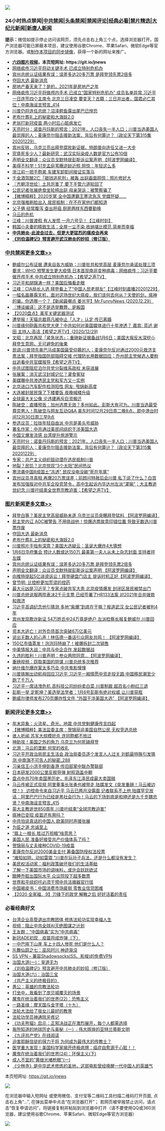 ![](https://raw.githubusercontent.com/fqnews/bnews/master/64photo/fqnews-qr.jpg)

<div id="tt">
<h3>24小时热点禁闻|<a href="#%E4%B8%AD%E5%85%B1%E7%A6%81%E9%97%BB%E6%9B%B4%E5%A4%9A%E6%96%87%E7%AB%A0">中共禁闻</a>|<a href="#%E5%9B%BE%E7%89%87%E6%96%B0%E9%97%BB%E6%9B%B4%E5%A4%9A%E6%96%87%E7%AB%A0">头条禁闻</a>|<a href="#%E6%96%B0%E9%97%BB%E8%AF%84%E8%AE%BA%E6%9B%B4%E5%A4%9A%E6%96%87%E7%AB%A0">禁闻评论|<a href="#%E5%BF%85%E7%9C%8B%E7%BB%8F%E5%85%B8%E5%A5%BD%E6%96%87">经典必看|<a href="/video.md#%E7%A6%81%E7%89%87%E7%B2%BE%E9%80%89">禁片精选</a>|<a href="https://github.com/fqnews/djy/blob/master/gb/nf1351518.md#1">大纪元新闻</a>|<a href="https://github.com/fqnews/ntdtv/blob/master/gb/prog204.md#1">新唐人新闻</a></h3>
<div><b>提示：</b>微信如提示停止访问该网页，须先点击右上角三个点，选择浏览器打开。国产浏览器可能已屏蔽本项目，建议使用谷歌Chrome、苹果Safari、微软Edge等官方浏览器。或<a href="https://github.com/fqnews/bnews/blob/master/%E5%88%B6%E4%BD%9Cgit%E7%A6%81%E9%97%BB%E9%95%9C%E5%83%8F.md">制作本项目的同步镜像</a>，获得一个新的网址来推广。</div>
<ul>
<li><b><a href="http://d1.bdrive.tk/64.mp4" target="_blank">六四图片视频</a>，本页短网址: https://git.io/jnews</b></li>
<li><a href="/comments/20201229/1457260.md">网络疯传习近平将动关键手术 已成立特别危机办</a></li>
<li><a href="/topimagenews/20201229/1457137.md">宾州总统认证结果有误：误差多达20多万票 是拜登领先票2倍多</a></li>
<li><a href="/topimagenews/20201229/1457362.md">夺回大选 最新消息</a></li>
<li><a href="/baitai/20201229/1457173.md">房地产春天来了？是的，2021年是房地产之年</a></li>
<li><a href="/comments/20201230/1457381.md">网络疯传习近平将做颅内手术 已成立“国家特别危机办” 成员名单异常 习近平一日连签四个主席令 北京三日凌空 要变天？古籍：三日并出者，国君必亡其位！中南海谣言预言_414</a></li>
<li><a href="/comments/20201229/1457168.md">川普仍将连任总统？沼泽鳄鱼露出尾巴已惶恐</a></li>
<li><a href="/comments/20201229/1457210.md">老布什葬礼上的秘密和大海妖2.0</a></li>
<li><a href="/cnnews/20201229/1457215.md">老翁打新冠疫苗 两小时后心脏病发亡</a></li>
<li><a href="/cbnews/20201230/1457485.md">天亮时分：诺查丹玛斯的预言：2021年，人口丧失一半人口；川普当选美国人最崇拜的人；麦康奈尔阻击援助法案，背后有何算计？（政论天下第315集 20201229）</a></li>
<li><a href="/worldnews/usa/20201229/1457170.md">宾州反转，乌克兰亮出拜登腐败新证据，特朗普向连任又进一大步</a></li>
<li><a href="/comments/20201230/1457510.md">究竟死多少人？最新研究：武汉实际染疫人数是官方公布10倍</a></li>
<li><a href="/topimagenews/20201229/1457132.md">声明全文翻译：众议员戈默特就彭斯诉讼案声明 【阿波罗网编译】</a></li>
<li><a href="/yule/20201230/1457401.md">美得不科学！51岁孟庭苇曝逆龄近照 网惊：年轻这么多</a></li>
<li><a href="/cbnews/20201229/1457140.md">浙江前一把手胞弟 车建军卸职间接证实落马</a></li>
<li><a href="/cnnews/20201230/1457536.md">千金酒驾酿2亡「砸钱逃死刑」被轰 出庭画面网惊：照片修好大</a></li>
<li><a href="/ssgc/20201230/1457483.md">〖兲朝浮世绘〗土共厉害了,要下手管六道轮回了</a></li>
<li><a href="/cbnews/20201229/1457081.md">公民记者张展绝食坐轮椅出庭 母亲哭诉：被警察骗了</a></li>
<li><a href="/comments/20201229/1457022.md">【微博精粹】2020岁尾 全中国遭霸王寒流急冻 党媒怀疑……</a></li>
<li><a href="/cbnews/20201229/1457192.md">北京强推刷脸出入 居民抵制：在不在家他们都知道</a></li>
<li><a href="/health/20201229/1457091.md">父子俩 经常腹泻 查出肝癌 厨房两样东西要勤换</a></li>
<li><a href="/ssgc/20201229/1457172.md">马云的危机</a></li>
<li><a href="/cbnews/20201229/1457056.md">江峰：川普渡假 有人发慌 一月六号见！【江峰时刻】</a></li>
<li><a href="/lifebaike/20201229/1457145.md">韩国小夫妻的精致生活：全屋一尘不染 收纳堪比模范 简单而幸福</a></li>
<li><b><a href="/comments/20200211/1275071.md" target="_blank">中共肺炎-此波会过去，但更大更猛烈的瘟疫会再来</a></b></li>
<li><b><a href="/comments/20200207/1272816.md" target="_blank">《刘伯温碑记》预言避开武汉肺炎的妙招（修订版）</a></b></li>
</ul>
</div>

<div class="catlist">
<h3><a href="/cbnews/" target="_blank">中共禁闻</a><span><a href="/cbnews/" target="_blank" rel="nofollow">更多文章>></a></span></h3>
<ul>
<li><a href="/cbnews/20201230/1457688.md" target="_blank">鲍威尔公布证据 遭来自各方威胁；川普批共和党高层 麦康奈尔承诺处理三项要求；WHO 预警发生更大疫情 日本首现南非变种病毒；网络疯传：习近平要做开颅手术 中共成立特别危机办；【希望之声TV】</a></li>
<li><a href="/cbnews/20201230/1457681.md" target="_blank">习近平和胡锦涛一样？美国后悔看走眼</a></li>
<li><a href="/cbnews/20201230/1457675.md" target="_blank">江峰：CIA局长人选 拜登看上了“中国人民老朋友”【江峰时刻直播20201229】</a></li>
<li><a href="/cbnews/20201230/1457663.md" target="_blank">一幅名画暴露天机，面对这场世纪大瘟疫，我们该何去何从？天使的剑，瘟神的骗，你选哪一个？【新闻最嘲点 姜光宇】Mr.FunnyNews (2020.12.29）‬</a></li>
<li><a href="/cbnews/20201230/1457640.md" target="_blank">〖博谈编译〗这不是选举舞弊，是叛国</a></li>
<li><a href="/cbnews/20201230/1457619.md" target="_blank">【2020盘点】美军关键武器测试</a></li>
<li><a href="/cbnews/20201230/1457618.md" target="_blank">遭举报！天猫总裁蒋凡被中止「人才」认定 传已离婚</a></li>
<li><a href="/cbnews/20201230/1457559.md" target="_blank">川普缘何砲轰共和党大佬？中共如何对美国媒体进行十年渗透？  嘉宾: 蓝述 谢田  主持人:高洁【希望之声TV】(2020/12/29)</a></li>
<li><a href="/cbnews/20201230/1457554.md" target="_blank">文昭：北京再现「紧急状态」；重磅新证据备战1月6日；美国大报反水深挖小拜登生意网、无可避免的後果</a></li>
<li><a href="/cbnews/20201230/1457539.md" target="_blank">民调:川普领先奥巴马成美国最受仰慕的人；麦康奈尔反对通过2000元救济支票法案；拜登指国防部阻碍交接 代理防长用数据回应；乔州民主党候选人要粉丝追看中共官媒报导【希望之声TV】</a></li>
<li><a href="/cbnews/20201230/1457530.md" target="_blank">中共试图阻尼泊尔共党分裂维系政权 未获进展</a></li>
<li><a href="/cbnews/20201230/1457529.md" target="_blank">张展案：消灭武汉封城记忆？灌食冤狱</a></li>
<li><a href="/cbnews/20201230/1457523.md" target="_blank">美媒曝中共渗透民主党和军方又一实例</a></li>
<li><a href="/cbnews/20201230/1457522.md" target="_blank">北京进口汽车配件检测阳性 网友: 甩锅新高度</a></li>
<li><a href="/cbnews/20201230/1457521.md" target="_blank">大连被封居民饿了下楼要饭 夜晚喊楼升级</a></li>
<li><a href="/cbnews/20201230/1457520.md" target="_blank">全球最大关公像 沦违建再斥巨资搬迁</a></li>
<li><a href="/cbnews/20201230/1457518.md" target="_blank">陈破空：直播预告：加州选票无效？多州如此。彭斯大有可为。川普当选最受尊崇男人！陈破空与网友互动Q&amp;A 美东时间12月29日周二晚8点、即中港台时间12月30日周三早9点</a></li>
<li><a href="/cbnews/20201230/1457492.md" target="_blank">参选议员：拉拢年轻自由派 中共是美头号威胁</a></li>
<li><a href="/cbnews/20201230/1457491.md" target="_blank">著名作家：中共通过美民间组织干涉美国大选</a></li>
<li><a href="/cbnews/20201230/1457490.md" target="_blank">中国又爆发流感 台湾提升旅游警示</a></li>
<li><a href="/cbnews/20201230/1457485.md" target="_blank">天亮时分：诺查丹玛斯的预言：2021年，人口丧失一半人口；川普当选美国人最崇拜的人；麦康奈尔阻击援助法案，背后有何算计？（政论天下第315集 20201229）</a></li>
<li><a href="/cbnews/20201230/1457474.md" target="_blank">专家：共产主义组织鼓动潜在选民抵制川普</a></li>
<li><a href="/cbnews/20201230/1457473.md" target="_blank">地裂？民饥？北京惊现“3个太阳”民间热议</a></li>
<li><a href="/cbnews/20201230/1457472.md" target="_blank">寒流袭中国8成国土“冻透” 民叹没电没碳“死在年尾”</a></li>
<li><a href="/cbnews/20201230/1457417.md" target="_blank">宾州议员寻真相  再爆20万票误差；前顾问特赦后会川普 私下说了什么？白宫发布加强版对中共军企投资禁令，高中生起诉内华达州左派“灌输”；大主教逝世纪念 川普吁结束全世界宗教迫害；【希望之声TV】</a></li>

</ul>
</div>
<div class="catlist">
<h3><a href="/topimagenews/" target="_blank">图片新闻</a><span><a href="/topimagenews/" target="_blank" rel="nofollow">更多文章>></a></span></h3>
<ul>
<li><a href="/topimagenews/20201230/1457573.md" target="_blank">拜登白等？美民主党高层威胁未遂 乌克兰议员突曝拜登猛料 【阿波罗网编译】</a></li>
<li><a href="/topimagenews/20201230/1457561.md" target="_blank">民主党内讧 AOC被警告 不用挑战他！惊爆选票故意印错位置 导致无数选川普票作废</a></li>
<li><a href="/topimagenews/20201229/1457362.md" target="_blank">夺回大选 最新消息</a></li>
<li><a href="/comments/20201229/1457210.md" target="_blank">老布什葬礼上的秘密和大海妖2.0</a></li>
<li><a href="/topimagenews/20201229/1457220.md" target="_blank">川普照片手指有深意？美国大选疑云：圣诞大爆炸4大猜想</a></li>
<li><a href="/topimagenews/20201229/1457207.md" target="_blank">1月6日华府集会 预计人数或达150万 最美第一夫人从未上杂志封面 支持者抨左媒</a></li>
<li><a href="/topimagenews/20201229/1457137.md" target="_blank">宾州总统认证结果有误：误差多达20多万票 是拜登领先票2倍多</a></li>
<li><a href="/topimagenews/20201229/1457132.md" target="_blank">声明全文翻译：众议员戈默特就彭斯诉讼案声明 【阿波罗网编译】</a></li>
<li><a href="/topimagenews/20201229/1457112.md" target="_blank">向推特提起5亿诽谤诉讼！拜登硬盘门店主 提诉时机正好【阿波罗网编译】</a></li>
<li><a href="/comments/20201229/1457025.md" target="_blank">曾节明: 比控枪更加荒谬的控药</a></li>
<li><a href="/topimagenews/20201229/1456871.md" target="_blank">最大元凶是习近平？专家点破共军大患 北京疫情爆发 封闭区居民被禁出门</a></li>
<li><a href="/topimagenews/20201229/1456776.md" target="_blank">川普总统说服两院表决2千元支票 已经签署了HR133法案 对2021年合并拨款和救济</a></li>
<li><a href="/topimagenews/20201229/1456722.md" target="_blank">习近平高调纪念他引猜测 多地“紫爆”到底在干嘛？报道武汉 女公民记者被判4年</a></li>
<li><a href="/topimagenews/20201228/1456590.md" target="_blank">宾州发现欺诈新证 54万姓氏中24万竟是绝户 左派检察长报复鲍威尔 川普回应</a></li>
<li><a href="/topimagenews/20201228/1456433.md" target="_blank">资本大逃亡！对外负债首次突破6万亿美元</a></li>
<li><a href="/topimagenews/20201228/1456392.md" target="_blank">说出无数人的心声！林伍德一番话引众网友共鸣！ 【阿波罗网编译】</a></li>
<li><a href="/topimagenews/20201228/1456382.md" target="_blank">150亿市值蒸发！泡泡玛特崩了！被爆拆封二次销售</a></li>
<li><a href="/topimagenews/20201228/1456381.md" target="_blank">中美情报大战：中共与中企合作 发起数据战</a></li>
<li><a href="/topimagenews/20201228/1456342.md" target="_blank">久违的胜利！川普声明：参众两院同意…【阿波罗网编译】</a></li>
<li><a href="/comments/20201228/1456152.md" target="_blank">重磅视频：窃取美国的阴谋 川普总统多次推荐</a></li>
<li><a href="/topimagenews/20201228/1456261.md" target="_blank">纳什维尔爆炸案太多巧合 中共鬼影憧憧</a></li>
<li><a href="/topimagenews/20201228/1456211.md" target="_blank">川普铁腕出动航母回应习近平 习近平一厢情愿中资走投无路 中国移民潮至少跑了千万人</a></li>
<li><a href="/topimagenews/20201228/1456154.md" target="_blank">习近平一席话洩危机 高科技公司纷纷卖白菜 川普制裁 超百名小粉红三退</a></li>
<li><a href="/topimagenews/20201228/1456114.md" target="_blank">彭斯一举 定乾坤？美选举法学者​​​​​​​：1月6号彭斯有绝对权威 让川普获胜</a></li>
<li><a href="/topimagenews/20201227/1455871.md" target="_blank">鲍威尔律师发布270页爆炸性文件 “外国干涉美国大选” 【阿波罗网编译】</a></li>

</ul>
</div>
<div class="catlist">
<h3><a href="/comments/" target="_blank">新闻评论</a><span><a href="/comments/" target="_blank" rel="nofollow">更多文章>></a></span></h3>
<ul>
<li><a href="/comments/20201230/1457689.md" target="_blank">年末异象：火流星、奇光、地震 中共党魁健康传言四起</a></li>
<li><a href="/comments/20201230/1457683.md" target="_blank">【微博精粹】美法监委主席：贺锦丽非美国自然公民 无权竞选总统</a></li>
<li><a href="/comments/20201230/1457680.md" target="_blank">骇人听闻 苏军大规模奸杀 连同胞都不放过</a></li>
<li><a href="/comments/20201230/1457660.md" target="_blank">神助攻！美国之外的角力 乌克兰为何死磕拜登</a></li>
<li><a href="/comments/20201230/1457659.md" target="_blank">北游：马云的垄断 何炅的收礼</a></li>
<li><a href="/comments/20201230/1457647.md" target="_blank">习近平开政治局民主生活会 政治局委员逐个发言人人过关 刘鹤最特殊引发猜测 中南海不可告人的秘密_288</a></li>
<li><a href="/comments/20201230/1457639.md" target="_blank">习亲信王小洪手伸到香港 传旧部掌中联办警联部</a></li>
<li><a href="/comments/20201230/1457638.md" target="_blank">日本研发2000公里反舰导弹 射程涵盖中朝</a></li>
<li><a href="/comments/20201230/1457635.md" target="_blank">盘点中共70年卖国黑历史，毛泽东江泽民成最大卖国贼</a></li>
<li><a href="/comments/20201230/1457613.md" target="_blank">马云传被正式双规 阿里董事长张勇也被带走 陆媒发文《突发重磅！马云被边控！》 边控命令来自习近平 马云已两月没露面 记者联系不上他 陆媒罕见放话：阿里巴巴行为已经是黑社会行为！马云的下场到底是和珅还是九千岁魏忠贤？中南海谣言预言_415</a></li>
<li><a href="/comments/20201230/1457611.md" target="_blank">英大主教逝世850周年 川普吁结束“全球宗教迫害”</a></li>
<li><a href="/comments/20201230/1457603.md" target="_blank">瘟神已变招 疫苗还有用吗？</a></li>
<li><a href="/comments/20201230/1457602.md" target="_blank">中共怕说真话的中国人 欧美同时声援张展</a></li>
<li><a href="/comments/20201230/1457601.md" target="_blank">为臣之道 忠诚至上</a></li>
<li><a href="/comments/20201230/1457600.md" target="_blank">“眉上一根长 胜过万担粮”啥意思？</a></li>
<li><a href="/comments/20201230/1457594.md" target="_blank">美国人民 准备好接受共产价值体系了吗？</a></li>
<li><a href="/comments/20201230/1457585.md" target="_blank">贺锦丽与丈夫接种COVID-19疫苗</a></li>
<li><a href="/comments/20201230/1457566.md" target="_blank">麦康奈尔反对2000美金支付 筹备国防授权法投票</a></li>
<li><a href="/comments/20201230/1457563.md" target="_blank">“难知如阴，动如雷震 ”川普在玩孙子兵法，还是什么都没有发生？</a></li>
<li><a href="/comments/20201230/1457558.md" target="_blank">美民权活动家：福利政策破坏我们的生活基础</a></li>
<li><a href="/comments/20201230/1457557.md" target="_blank">了解一下美国市场的调味料，或许会跃跃欲试</a></li>
<li><a href="/comments/20201230/1457531.md" target="_blank">瞌睡乔脏出国际水平 众议院投下超多数票</a></li>
<li><a href="/comments/20201230/1457513.md" target="_blank">世界和平组织吁必须干预中共活摘器官行径</a></li>
<li><a href="/comments/20201230/1457512.md" target="_blank">中国褐皮书：中国消费市场疲弱 零售业信贷困难</a></li>
<li><a href="/comments/20201230/1457511.md" target="_blank">【2020 全家福．9】刀锋下的政党 解散之后 好好活着的责任</a></li>

</ul>
</div>

<div class="catlist">
<h3>必看经典好文</h3>
<ul>
<li><a href="/comments/20200528/1335859.md" target="_blank">台湾企业高管退出宗教团体 修炼法轮功实现幸福人生</a></li>
<li><a href="/comments/20201221/1451945.md" target="_blank">视频：阻止中共全球AI灭绝图谋之计划</a></li>
<li><a href="/comments/20200318/1295755.md" target="_blank">王友群：“中国病毒”实为“中共病毒”</a></li>
<li><a href="/headline/20200908/1392940.md" target="_blank">新冠ADE初现　疫苗将成炸弹（下）</a></li>
<li><a href="/cbnews/20200611/1343057.md" target="_blank">一中巴摔下山崖 车上十四人惨死 他们是什么人？</a></li>
<li><a href="/tculture/20190101/792550.md" target="_blank">乐舞仙踪之七：巫风时兴 神迹渐没</a></li>
<li><a href="/comments/20191231/1250654.md" target="_blank">SS VPN &#8211; 兼容Shadowsocks(SS、影梭)的免费VPN</a></li>
<li><a href="/cbnews/20180307/911097.md" target="_blank">治国大道(一)：皇道无为</a></li>
<li><a href="/comments/20200207/1272816.md" target="_blank">《刘伯温碑记》预言避开中共肺炎的妙招（修订版）</a></li>
<li><a href="/cbnews/20180312/913459.md" target="_blank">治国大道(六)：治国三宝</a></li>
<li><a href="/bookwiki/20171120/858084.md" target="_blank">《共产主义的终极目的》</a></li>
<li><a href="/comments/20200313/1292991.md" target="_blank">愚公：英雄的宗教法轮功</a></li>
<li><a href="/comments/20201015/1414242.md" target="_blank">打坐中，我看到了庞贝城覆灭的场景</a></li>
<li><a href="/comments/20180804/981524.md" target="_blank">魔鬼在统治着我们的世界(22)：恐怖主义</a></li>
<li><a href="/topimagenews/20180327/919935.md" target="_blank">一路圣缘：摩天国与金字塔（十九）</a></li>
<li><a href="/cbnews/20200516/1329218.md" target="_blank">法轮大法给了我女儿最好的教育</a></li>
<li><a href="/health/20170626/780263.md" target="_blank">法轮功学员神通除牙疼记</a></li>
<li><a href="/comments/20200308/1290182.md" target="_blank">《功夫熊猫》启示：正邪决战正在激烈展开，每个人都需选择</a></li>
<li><a href="/tculture/xiulian/20170611/772817.md" target="_blank">我所知道的地球历史与奥秘（一）: 伟大辉煌的亚特兰蒂斯文明</a></li>
<li><a href="/bookonline/20131116/201057.md" target="_blank">《九评共产党》在线阅读</a></li>
<li><a href="/comments/20200622/1346846.md" target="_blank">迫害耶稣信徒的得力干将  为何成为最伟大的传教士？</a></li>
<li><a href="/comments/20201115/1431139.md" target="_blank">医学重大发现！美国科学家揭开终极底牌：癌症自愈源于心脏！！</a></li>
<li><a href="/cbnews/20180907/994846.md" target="_blank">魔鬼在统治着我们的世界(24)：环保主义(下)</a></li>
<li><a href="/lifebaike/20200527/1334909.md" target="_blank">成人不宜的“黄继光堵枪眼”(一)</a></li>
<li><a href="/comments/20201013/1412612.md" target="_blank">《少林寺》是中华武术修炼的圣地，这部电影曾经唤醒一代中国人的英雄气</a></li>

</ul>
</div>

本页短网址: https://git.io/jnews

![](https://raw.githubusercontent.com/fqnews/bnews/master/64photo/fqnews-qr.jpg)

在浏览器中输入短网址 或使用微信、支付宝等二维码工具扫描二维码打开页面, 点击右上角"...", 在弹出菜单中点击“在浏览器打开”； 若网页被举报禁止访问，请点击“恢复申请访问”，将链接复制并粘贴到浏览器中打开（请不要使用QQ或360浏览器，建议使用谷歌Chrome、苹果Safari、微软Edge等官方浏览器）

![](https://raw.githubusercontent.com/fqnews/bnews/master/64photo/wx.jpg)